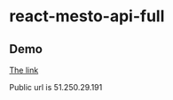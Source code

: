 # react-mesto-api-full
## Demo

<p align="center">

[The link](https://anastasia.mesto.nomoredomains.sbs/)

Public url is 51.250.29.191

</p>